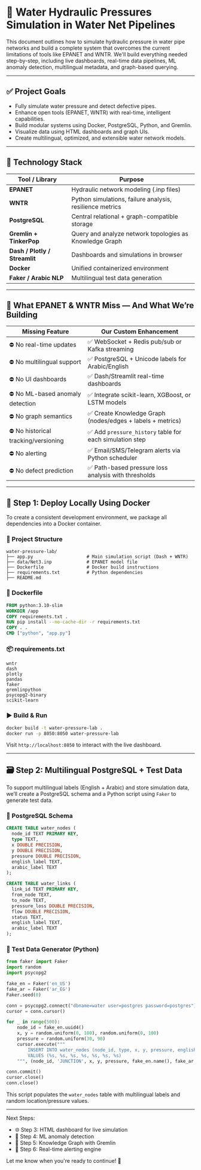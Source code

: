 # 📘 Water Hydraulic Pressures Simulation in Water Net Pipelines

This document outlines how to simulate hydraulic pressure in water pipe networks and build a complete system that overcomes the current limitations of tools like EPANET and WNTR. We'll build everything needed step-by-step, including live dashboards, real-time data pipelines, ML anomaly detection, multilingual metadata, and graph-based querying.

---

## ✅ Project Goals
- Fully simulate water pressure and detect defective pipes.
- Enhance open tools (EPANET, WNTR) with real-time, intelligent capabilities.
- Build modular systems using Docker, PostgreSQL, Python, and Gremlin.
- Visualize data using HTML dashboards and graph UIs.
- Create multilingual, optimized, and extensible water network models.

---

## 🧰 Technology Stack
| Tool / Library            | Purpose                                                              |
|---------------------------|----------------------------------------------------------------------|
| **EPANET**                | Hydraulic network modeling (.inp files)                             |
| **WNTR**                  | Python simulations, failure analysis, resilience metrics             |
| **PostgreSQL**            | Central relational + graph-compatible storage                        |
| **Gremlin + TinkerPop**   | Query and analyze network topologies as Knowledge Graph              |
| **Dash / Plotly / Streamlit** | Dashboards and simulations in browser                        |
| **Docker**                | Unified containerized environment                                   |
| **Faker / Arabic NLP**    | Multilingual test data generation                                   |

---

## 🧠 What EPANET & WNTR Miss — And What We’re Building
| Missing Feature                     | Our Custom Enhancement                                               |
|------------------------------------|----------------------------------------------------------------------|
| ⛔ No real-time updates             | ✅ WebSocket + Redis pub/sub or Kafka streaming                      |
| ⛔ No multilingual support          | ✅ PostgreSQL + Unicode labels for Arabic/English                    |
| ⛔ No UI dashboards                 | ✅ Dash/Streamlit real-time dashboards                               |
| ⛔ No ML-based anomaly detection    | ✅ Integrate scikit-learn, XGBoost, or LSTM models                   |
| ⛔ No graph semantics               | ✅ Create Knowledge Graph (nodes/edges + labels + metrics)           |
| ⛔ No historical tracking/versioning| ✅ Add `pressure_history` table for each simulation step             |
| ⛔ No alerting                      | ✅ Email/SMS/Telegram alerts via Python scheduler                    |
| ⛔ No defect prediction             | ✅ Path-based pressure loss analysis with thresholds                 |

---

## 🚀 Step 1: Deploy Locally Using Docker
To create a consistent development environment, we package all dependencies into a Docker container.

### 📂 Project Structure
```
water-pressure-lab/
├── app.py                    # Main simulation script (Dash + WNTR)
├── data/Net3.inp             # EPANET model file
├── Dockerfile                # Docker build instructions
├── requirements.txt          # Python dependencies
├── README.md
```

### 🐳 Dockerfile
```dockerfile
FROM python:3.10-slim
WORKDIR /app
COPY requirements.txt .
RUN pip install --no-cache-dir -r requirements.txt
COPY . .
CMD ["python", "app.py"]
```

### 📦 requirements.txt
```
wntr
dash
plotly
pandas
faker
gremlinpython
psycopg2-binary
scikit-learn
```

### ▶️ Build & Run
```bash
docker build -t water-pressure-lab .
docker run -p 8050:8050 water-pressure-lab
```
Visit `http://localhost:8050` to interact with the live dashboard.

---

## 🗃️ Step 2: Multilingual PostgreSQL + Test Data

To support multilingual labels (English + Arabic) and store simulation data, we’ll create a PostgreSQL schema and a Python script using `Faker` to generate test data.

### 📄 PostgreSQL Schema
```sql
CREATE TABLE water_nodes (
  node_id TEXT PRIMARY KEY,
  type TEXT,
  x DOUBLE PRECISION,
  y DOUBLE PRECISION,
  pressure DOUBLE PRECISION,
  english_label TEXT,
  arabic_label TEXT
);

CREATE TABLE water_links (
  link_id TEXT PRIMARY KEY,
  from_node TEXT,
  to_node TEXT,
  pressure_loss DOUBLE PRECISION,
  flow DOUBLE PRECISION,
  status TEXT,
  english_label TEXT,
  arabic_label TEXT
);
```

### 🧪 Test Data Generator (Python)
```python
from faker import Faker
import random
import psycopg2

fake_en = Faker('en_US')
fake_ar = Faker('ar_EG')
Faker.seed(0)

conn = psycopg2.connect("dbname=water user=postgres password=postgres")
cursor = conn.cursor()

for _ in range(500):
    node_id = fake_en.uuid4()
    x, y = random.uniform(0, 100), random.uniform(0, 100)
    pressure = random.uniform(30, 90)
    cursor.execute("""
        INSERT INTO water_nodes (node_id, type, x, y, pressure, english_label, arabic_label)
        VALUES (%s, %s, %s, %s, %s, %s, %s)
    """, (node_id, 'JUNCTION', x, y, pressure, fake_en.name(), fake_ar.name()))

conn.commit()
cursor.close()
conn.close()
```

This script populates the `water_nodes` table with multilingual labels and random location/pressure values.

---

Next Steps:
- 🌐 Step 3: HTML dashboard for live simulation
- 🧠 Step 4: ML anomaly detection
- 🔗 Step 5: Knowledge Graph with Gremlin
- 📣 Step 6: Real-time alerting engine

Let me know when you're ready to continue! 🚰

